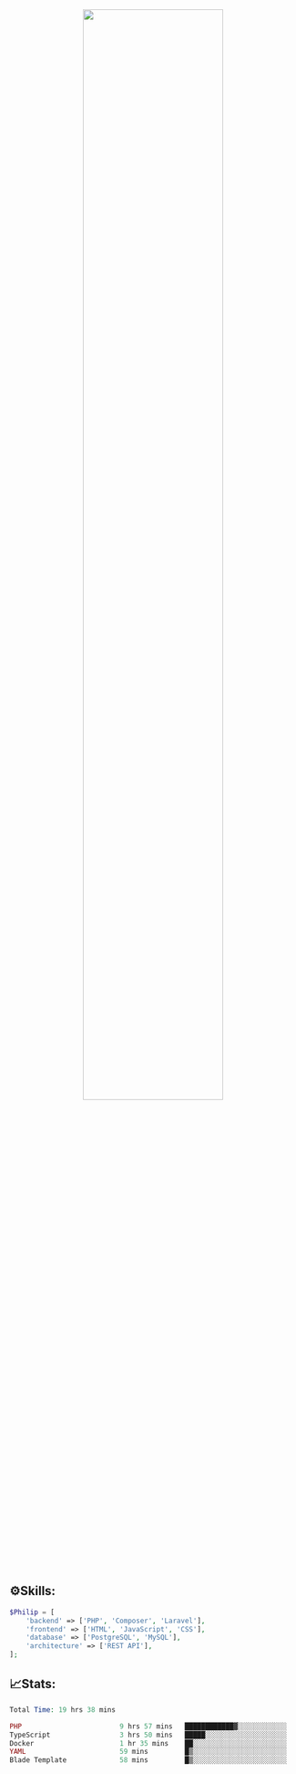 <div align="center">
<img src="https://readme-typing-svg.demolab.com?font=Inconsolata&weight=500&size=50&duration=4000&pause=300&color=A7A459&center=true&vCenter=true&multiline=true&repeat=false&random=false&width=1300&height=140&lines=Hello,+Привет;I'm+Philip+a+beginner+backend+developer+in+php" width="70%" />
</div>

## ⚙️Skills:
```php
$Philip = [
    'backend' => ['PHP', 'Composer', 'Laravel'],
    'frontend' => ['HTML', 'JavaScript', 'CSS'],
    'database' => ['PostgreSQL', 'MySQL'],
    'architecture' => ['REST API'],
];
```
## 📈Stats:
<!--START_SECTION:waka-->

```PHP
Total Time: 19 hrs 38 mins

PHP                        9 hrs 57 mins   ████████████▓░░░░░░░░░░░░   50.63 %
TypeScript                 3 hrs 50 mins   █████░░░░░░░░░░░░░░░░░░░░   19.55 %
Docker                     1 hr 35 mins    ██░░░░░░░░░░░░░░░░░░░░░░░   08.12 %
YAML                       59 mins         █▒░░░░░░░░░░░░░░░░░░░░░░░   05.01 %
Blade Template             58 mins         █▒░░░░░░░░░░░░░░░░░░░░░░░   04.95 %
```

<!--END_SECTION:waka-->

